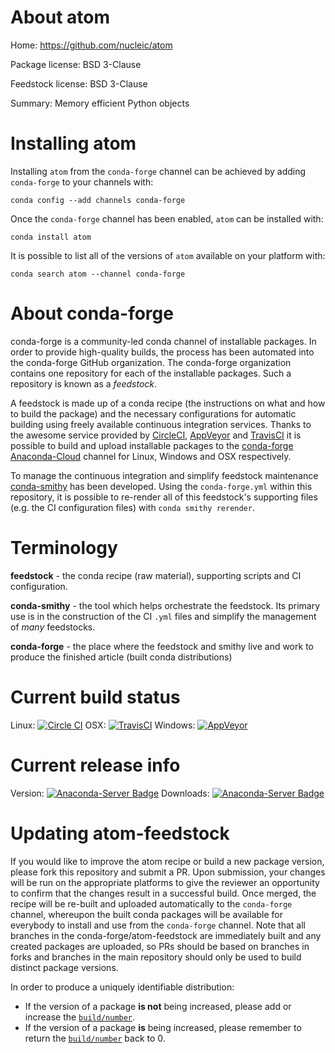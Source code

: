 About atom
==========

Home: https://github.com/nucleic/atom

Package license: BSD 3-Clause

Feedstock license: BSD 3-Clause

Summary: Memory efficient Python objects



Installing atom
===============

Installing `atom` from the `conda-forge` channel can be achieved by adding `conda-forge` to your channels with:

```
conda config --add channels conda-forge
```

Once the `conda-forge` channel has been enabled, `atom` can be installed with:

```
conda install atom
```

It is possible to list all of the versions of `atom` available on your platform with:

```
conda search atom --channel conda-forge
```



About conda-forge
=================

conda-forge is a community-led conda channel of installable packages.
In order to provide high-quality builds, the process has been automated into the
conda-forge GitHub organization. The conda-forge organization contains one repository
for each of the installable packages. Such a repository is known as a *feedstock*.

A feedstock is made up of a conda recipe (the instructions on what and how to build
the package) and the necessary configurations for automatic building using freely
available continuous integration services. Thanks to the awesome service provided by
[CircleCI](https://circleci.com/), [AppVeyor](http://www.appveyor.com/)
and [TravisCI](https://travis-ci.org/) it is possible to build and upload installable
packages to the [conda-forge](https://anaconda.org/conda-forge)
[Anaconda-Cloud](http://docs.anaconda.org/) channel for Linux, Windows and OSX respectively.

To manage the continuous integration and simplify feedstock maintenance
[conda-smithy](http://github.com/conda-forge/conda-smithy) has been developed.
Using the ``conda-forge.yml`` within this repository, it is possible to re-render all of
this feedstock's supporting files (e.g. the CI configuration files) with ``conda smithy rerender``.


Terminology
===========

**feedstock** - the conda recipe (raw material), supporting scripts and CI configuration.

**conda-smithy** - the tool which helps orchestrate the feedstock.
                   Its primary use is in the construction of the CI ``.yml`` files
                   and simplify the management of *many* feedstocks.

**conda-forge** - the place where the feedstock and smithy live and work to
                  produce the finished article (built conda distributions)

Current build status
====================

Linux: [![Circle CI](https://circleci.com/gh/conda-forge/atom-feedstock.svg?style=shield)](https://circleci.com/gh/conda-forge/atom-feedstock)
OSX: [![TravisCI](https://travis-ci.org/conda-forge/atom-feedstock.svg?branch=master)](https://travis-ci.org/conda-forge/atom-feedstock)
Windows: [![AppVeyor](https://ci.appveyor.com/api/projects/status/github/conda-forge/atom-feedstock?svg=True)](https://ci.appveyor.com/project/conda-forge/atom-feedstock/branch/master)

Current release info
====================
Version: [![Anaconda-Server Badge](https://anaconda.org/conda-forge/atom/badges/version.svg)](https://anaconda.org/conda-forge/atom)
Downloads: [![Anaconda-Server Badge](https://anaconda.org/conda-forge/atom/badges/downloads.svg)](https://anaconda.org/conda-forge/atom)


Updating atom-feedstock
=======================

If you would like to improve the atom recipe or build a new
package version, please fork this repository and submit a PR. Upon submission,
your changes will be run on the appropriate platforms to give the reviewer an
opportunity to confirm that the changes result in a successful build. Once
merged, the recipe will be re-built and uploaded automatically to the
`conda-forge` channel, whereupon the built conda packages will be available for
everybody to install and use from the `conda-forge` channel.
Note that all branches in the conda-forge/atom-feedstock are
immediately built and any created packages are uploaded, so PRs should be based
on branches in forks and branches in the main repository should only be used to
build distinct package versions.

In order to produce a uniquely identifiable distribution:
 * If the version of a package **is not** being increased, please add or increase
   the [``build/number``](http://conda.pydata.org/docs/building/meta-yaml.html#build-number-and-string).
 * If the version of a package **is** being increased, please remember to return
   the [``build/number``](http://conda.pydata.org/docs/building/meta-yaml.html#build-number-and-string)
   back to 0.
